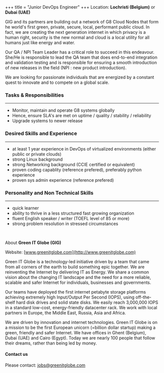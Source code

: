 +++
title = "Junior DevOps Engineer"
+++
Location: **Lochristi (Belgium)** or **Dubai (UAE)**

GIG and its partners are building out a network of G8 Cloud Nodes that form he world's first green, private, secure, local, performant public cloud. In fact, we are creating the next generation internet in which privacy is a human right, security is the new normal and cloud is a local utility for all humans just like energy and water.

Our QA / NPI Team Leader has a critical role to succeed in this endeavour. She/He is responsible to lead the QA team that does end-to-end integration and validation testing and is responsible for ensuring a smooth introduction of new releases in the field (NPI : new product introduction).

We are looking for passionate individuals that are energized by a constant quest to innovate and to compete on a global scale.

### **Tasks & Responsibilities**
---
* Monitor, maintain and operate G8 systems globally
* Hence, ensure SLA's are met on uptime / quality / stability / reliability
* Upgrade systems to newer release

### **Desired Skills and Experience**
---
* at least 1 year experience in DevOps of virtualized environments (either public or private clouds)
* strong Linux background
* strong Networking background (CCIE certified or equivalent)
* proven coding capablity (reference prefered), preferably python experience
* proven sys admin experience (reference prefered)

### **Personality and Non Technical Skills**
---
* quick learner
* ability to thrive in a less structured fast growing organization
* fluent English speaker / writer (TOEFL level of 85 or more)
* strong problem resolution in stressed circumstances

<br/>

About **Green IT Globe (GIG)**

Website: [www.greenitglobe.com](http://www.greenitglobe.com)

Green IT Globe is a technology-led initiative driven by a team that came from all corners of the earth to build something epic together. We are reinventing the Internet by delivering IT as Energy. We share a common vision about the changing IT landscape and the need for a more reliable, scalable and safer Internet for individuals, businesses and governments.

Our teams have deployed the first internet petabyte storage platforms achieving extremely high Input/Output Per Second (IOPS), using off-the-shelf hard disk drives and solid state disks. We easily reach 3,000,000 IOPS in a standard low-cost, energy-friendly datacenter rack. We work with local partners in Europe, the Middle East, Russia, Asia and Africa.

We are driven by innovation and internet technologies. Green IT Globe is on a mission to be the first European unicorn (=billion dollar startup) making a green, friendly and safer Internet. We have offices in Ghent (Belgium), Dubai (UAE) and Cairo (Egypt). Today we are nearly 100 people that follow their dreams, rather than being led by money.

#### Contact us
Please contact: [jobs@greenitglobe.com](mailto:jobs@greenitglobe.com)
